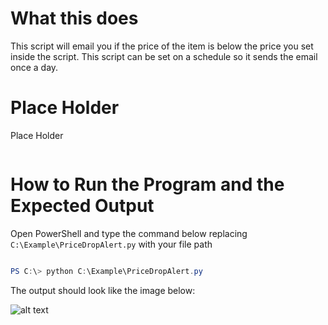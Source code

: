 # What this does
This script will email you if the price of the item is below the price you set inside the script. This script can be set on a schedule so it sends the email once a day.

# Place Holder
Place Holder


```python


```

# How to Run the Program and the Expected Output
Open PowerShell and type the command below replacing ```C:\Example\PriceDropAlert.py``` with your file path

```powershell

PS C:\> python C:\Example\PriceDropAlert.py

````

The output should look like the image below:

![alt text](https://github.com/BRoe-Code/it3038c-scripts/blob/master/Python/Project%202/Snake%20Example.PNG "Logo Title Text 1")
